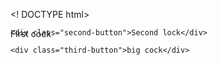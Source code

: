 <! DOCTYPE html>
<html lang="ru">
    <div class="first-button">First cock</div>

    <div class="second-button">Second lock</div>

    <div class="third-button">big cock</div>

<style>
.first-button {
 position: absolute;
 button-position: center;
}

.second-button {

}

.third-button {
    
}
</style>
</html>

